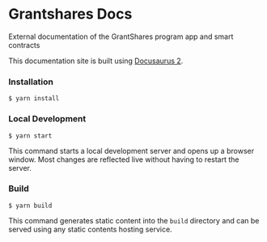 # Grantshares Docs

External documentation of the GrantShares program app and smart contracts

This documentation site is built using [Docusaurus 2](https://docusaurus.io/).

### Installation

```
$ yarn install
```

### Local Development

```
$ yarn start
```

This command starts a local development server and opens up a browser window. Most changes are reflected live without having to restart the server.

### Build

```
$ yarn build
```

This command generates static content into the `build` directory and can be served using any static contents hosting service.